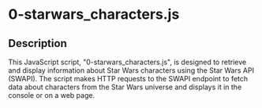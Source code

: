 # 0-starwars_characters.js

## Description
This JavaScript script, "0-starwars_characters.js", is designed to retrieve and display information about Star Wars characters using the Star Wars API (SWAPI). The script makes HTTP requests to the SWAPI endpoint to fetch data about characters from the Star Wars universe and displays it in the console or on a web page.
